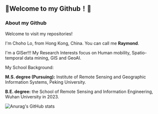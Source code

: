 ## **🌟Welcome to my Github！🌟**

### About my Github

Welcome to visit my repositories!

I'm Choho Lo, from Hong Kong, China. You can call me **Raymond**.

I'm a GISer!!! My Research Interests focus on Human mobility, Spatio-temporal data mining, GIS and GeoAI.

My School Background:

**M.S. degree (Pursuing):** Institute of Remote Sensing and Geographic Information Systems, Peking University.

**B.E. degree:** the School of Remote Sensing and Information Engineering, Wuhan University in 2023.




![Anurag's GitHub stats](https://github-readme-stats.vercel.app/api?username=Raymond1030&show_icons=true&theme=radical)
<!-- 
[![Top Langs](https://github-readme-stats.vercel.app/api/top-langs/?username=Raymond1030&layout=compact&hide=c#)](https://github.com/anuraghazra/github-readme-stats)
 -->
